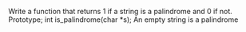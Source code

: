 Write a function that returns 1 if a string is a palindrome and 0 if not. Prototype; int is_palindrome(char *s); An empty string is a palindrome
